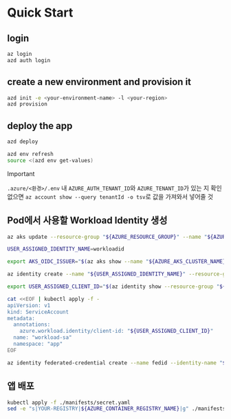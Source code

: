 # Quick Start

## login
```bash
az login
azd auth login
```

## create a new environment and provision it
```bash
azd init -e <your-environment-name> -l <your-region>
azd provision

```

## deploy the app
```bash
azd deploy
```

```bash
azd env refresh
source <(azd env get-values)
```

>[!IMPORTANT]
>`.azure/<환경>/.env` 내 `AZURE_AUTH_TENANT_ID`와 `AZURE_TENANT_ID`가 있는 지 확인
> 없으면 `az account show --query tenantId -o tsv`로 값을 가져와서 넣어줄 것

## Pod에서 사용할 Workload Identity 생성
```bash
az aks update --resource-group "${AZURE_RESOURCE_GROUP}" --name "${AZURE_AKS_CLUSTER_NAME}" --enable-oidc-issuer --enable-workload-identity

USER_ASSIGNED_IDENTITY_NAME=workloadid

export AKS_OIDC_ISSUER="$(az aks show --name "${AZURE_AKS_CLUSTER_NAME}" --resource-group "${AZURE_RESOURCE_GROUP}" --query "oidcIssuerProfile.issuerUrl" --output tsv)"

az identity create --name "${USER_ASSIGNED_IDENTITY_NAME}" --resource-group "${AZURE_RESOURCE_GROUP}" --location "${AZURE_LOCATION}" --subscription "${AZURE_SUBSCRIPTION_ID}"

export USER_ASSIGNED_CLIENT_ID="$(az identity show --resource-group "${AZURE_RESOURCE_GROUP}" --name "${USER_ASSIGNED_IDENTITY_NAME}" --query 'clientId' --output tsv)"

cat <<EOF | kubectl apply -f -
apiVersion: v1
kind: ServiceAccount
metadata:
  annotations:
    azure.workload.identity/client-id: "${USER_ASSIGNED_CLIENT_ID}"
  name: "workload-sa"
  namespace: "app"
EOF

az identity federated-credential create --name fedid --identity-name "${USER_ASSIGNED_IDENTITY_NAME}" --resource-group "${AZURE_RESOURCE_GROUP}" --issuer "${AKS_OIDC_ISSUER}" --subject system:serviceaccount:app:workload-sa --audience api://AzureADTokenExchange

```

## 앱 배포
```bash
kubectl apply -f ./manifests/secret.yaml
sed -e "s|YOUR-REGISTRY|${AZURE_CONTAINER_REGISTRY_NAME}|g" ./manifests/app.yaml | kubectl apply -f -
```